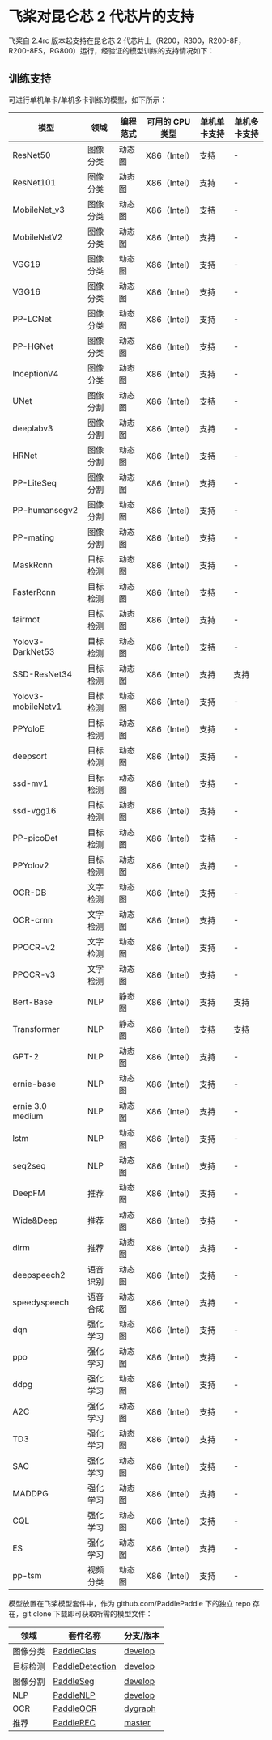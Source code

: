 # 飞桨对昆仑芯 2 代芯片的支持

飞桨自 2.4rc 版本起支持在昆仑芯 2 代芯片上（R200，R300，R200-8F，R200-8FS，RG800）运行，经验证的模型训练的支持情况如下：

## 训练支持

可进行单机单卡/单机多卡训练的模型，如下所示：

| 模型  | 领域  | 编程范式 | 可用的 CPU 类型 | 单机单卡支持 | 单机多卡支持 |
| --- | --- | --- | --- | --- | --- |
| ResNet50 | 图像分类 | 动态图 | X86（Intel） | 支持  | -   |
| ResNet101 | 图像分类 | 动态图 | X86（Intel） | 支持  | -   |
| MobileNet_v3 | 图像分类 | 动态图 | X86（Intel） | 支持  | -   |
| MobileNetV2 | 图像分类 | 动态图 | X86（Intel） | 支持  | -   |
| VGG19 | 图像分类 | 动态图 | X86（Intel） | 支持  | -   |
| VGG16 | 图像分类 | 动态图 | X86（Intel） | 支持  | -   |
| PP-LCNet | 图像分类 | 动态图 | X86（Intel） | 支持  | -   |
| PP-HGNet | 图像分类 | 动态图 | X86（Intel） | 支持  | -   |
| InceptionV4 | 图像分类 | 动态图 | X86（Intel） | 支持  | -   |
| UNet | 图像分割 | 动态图 | X86（Intel） | 支持  | -   |
| deeplabv3 | 图像分割 | 动态图 | X86（Intel） | 支持  | -   |
| HRNet | 图像分割 | 动态图 | X86（Intel） | 支持  | -   |
| PP-LiteSeq | 图像分割 | 动态图 | X86（Intel） | 支持  | -   |
| PP-humansegv2 | 图像分割 | 动态图 | X86（Intel） | 支持  | -   |
| PP-mating | 图像分割 | 动态图 | X86（Intel） | 支持  | -   |
| MaskRcnn | 目标检测 | 动态图 | X86（Intel） | 支持  | -   |
| FasterRcnn | 目标检测 | 动态图 | X86（Intel） | 支持  | -   |
| fairmot | 目标检测 | 动态图 | X86（Intel） | 支持  | -   |
| Yolov3-DarkNet53 | 目标检测 | 动态图 | X86（Intel） | 支持  | -   |
| SSD-ResNet34 | 目标检测 | 动态图 | X86（Intel） | 支持  | 支持  |
| Yolov3-mobileNetv1 | 目标检测 | 动态图 | X86（Intel） | 支持  | -   |
| PPYoloE | 目标检测 | 动态图 | X86（Intel） | 支持  | -   |
| deepsort | 目标检测 | 动态图 | X86（Intel） | 支持  | -   |
| ssd-mv1 | 目标检测 | 动态图 | X86（Intel） | 支持  | -   |
| ssd-vgg16 | 目标检测 | 动态图 | X86（Intel） | 支持  | -   |
| PP-picoDet | 目标检测 | 动态图 | X86（Intel） | 支持  | -   |
| PPYolov2 | 目标检测 | 动态图 | X86（Intel） | 支持  | -   |
| OCR-DB | 文字检测 | 动态图 | X86（Intel） | 支持  | -   |
| OCR-crnn | 文字检测 | 动态图 | X86（Intel） | 支持  | -   |
| PPOCR-v2 | 文字检测 | 动态图 | X86（Intel） | 支持  | -   |
| PPOCR-v3 | 文字检测 | 动态图 | X86（Intel） | 支持  | -   |
| Bert-Base | NLP | 静态图 | X86（Intel） | 支持  | 支持  |
| Transformer | NLP | 静态图 | X86（Intel） | 支持  | 支持  |
| GPT-2 | NLP | 动态图 | X86（Intel） | 支持  | -   |
| ernie-base | NLP | 动态图 | X86（Intel） | 支持  | -   |
| ernie 3.0 medium | NLP | 动态图 | X86（Intel） | 支持  | -   |
| lstm | NLP | 动态图 | X86（Intel） | 支持  | -   |
| seq2seq | NLP | 动态图 | X86（Intel） | 支持  | -   |
| DeepFM | 推荐  | 动态图 | X86（Intel） | 支持  | -   |
| Wide&Deep | 推荐  | 动态图 | X86（Intel） | 支持  | -   |
| dlrm | 推荐  | 动态图 | X86（Intel） | 支持  | -   |
| deepspeech2 | 语音识别 | 动态图 | X86（Intel） | 支持  | -   |
| speedyspeech | 语音合成 | 动态图 | X86（Intel） | 支持  | -   |
| dqn | 强化学习 | 动态图 | X86（Intel） | 支持  | -   |
| ppo | 强化学习 | 动态图 | X86（Intel） | 支持  | -   |
| ddpg | 强化学习 | 动态图 | X86（Intel） | 支持  | -   |
| A2C | 强化学习 | 动态图 | X86（Intel） | 支持  | -   |
| TD3 | 强化学习 | 动态图 | X86（Intel） | 支持  | -   |
| SAC | 强化学习 | 动态图 | X86（Intel） | 支持  | -   |
| MADDPG | 强化学习 | 动态图 | X86（Intel） | 支持  | -   |
| CQL | 强化学习 | 动态图 | X86（Intel） | 支持  | -   |
| ES  | 强化学习 | 动态图 | X86（Intel） | 支持  | -   |
| pp-tsm | 视频分类 | 动态图 | X86（Intel） | 支持  | -   |

模型放置在飞桨模型套件中，作为 github.com/PaddlePaddle 下的独立 repo 存在，git clone 下载即可获取所需的模型文件：

| 领域  | 套件名称 | 分支/版本 |
| --- | --- | --- |
| 图像分类 | [PaddleClas](https://github.com/PaddlePaddle/PaddleClas) | [develop](https://github.com/PaddlePaddle/PaddleClas/tree/develop) |
| 目标检测 | [PaddleDetection](https://github.com/PaddlePaddle/PaddleDetection) | [develop](https://github.com/PaddlePaddle/PaddleDetection/tree/develop) |
| 图像分割 | [PaddleSeg](https://github.com/PaddlePaddle/PaddleSeg) | [develop](https://github.com/PaddlePaddle/PaddleSeg/tree/develop) |
| NLP | [PaddleNLP](https://github.com/PaddlePaddle/PaddleNLP) | [develop](https://github.com/PaddlePaddle/PaddleNLP/tree/develop) |
| OCR | [PaddleOCR](https://github.com/PaddlePaddle/PaddleOCR) | [dygraph](https://github.com/PaddlePaddle/PaddleOCR/tree/dygraph) |
| 推荐  | [PaddleREC](https://github.com/PaddlePaddle/PaddleRec) | [master](https://github.com/PaddlePaddle/PaddleRec/tree/master) |

